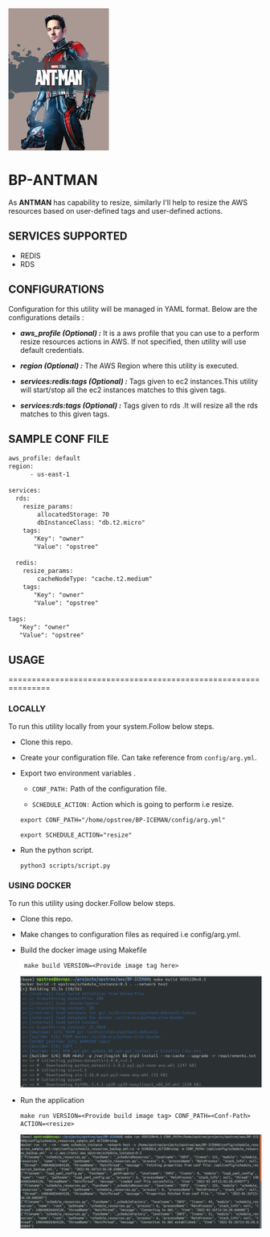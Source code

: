 <img src="images/antman.jpg" width="200">

# BP-ANTMAN 

As **ANTMAN** has capability to resize, similarly I'll help to resize the AWS resources based on user-defined tags and user-defined actions.

## SERVICES SUPPORTED
- REDIS
- RDS

## CONFIGURATIONS 
Configuration for this utility will be managed in YAML format. Below are the configurations details :

- ***aws_profile (Optional) :*** It is a aws profile that you can use to a perform resize resources actions in AWS. If not specified, then utility will use default credentials.

- ***region (Optional) :*** The AWS Region where this utility is executed.

- ***services:redis:tags (Optional) :*** Tags given to ec2 instances.This utility will start/stop all the ec2 instances matches to this given tags.

- ***services:rds:tags (Optional) :*** Tags given to rds .It will resize all the rds matches to this given tags.

## SAMPLE CONF FILE

```
aws_profile: default
region:
      - us-east-1
      
services:
  rds:
    resize_params:
        allocatedStorage: 70
        dbInstanceClass: "db.t2.micro"
    tags:
       "Key": "owner"
       "Value": "opstree"

  redis:
    resize_params:
        cacheNodeType: "cache.t2.medium"
    tags:
       "Key": "owner"
       "Value": "opstree"

tags:
   "Key": "owner"
   "Value": "opstree"
```

## USAGE

===============================================================

### LOCALLY
To run this utility locally from your system.Follow below steps.
- Clone this repo.
- Create your configuration file. Can take reference from ```config/arg.yml```.
- Export two environment variables .
   - ```CONF_PATH:``` Path of the configuration file.
   
   - ```SCHEDULE_ACTION:``` Action which is  going to perform i.e resize.

   ```
   export CONF_PATH="/home/opstree/BP-ICEMAN/config/arg.yml"
   ```
   ```
   export SCHEDULE_ACTION="resize"
   ```

- Run the python script.

   ```
   python3 scripts/script.py 
   ```

### USING DOCKER
To run this utility using docker.Follow below steps.
- Clone this repo.
- Make changes to configuration files as required i.e config/arg.yml.
- Build the docker image using Makefile
  ```
   make build VERSION=<Provide image tag here>
  ```
  ![make_build](images/make_build.png)

- Run the application
  ```
  make run VERSION=<Provide build image tag> CONF_PATH=<Conf-Path> ACTION=<resize>
  ```
  ![make_run](images/make_run.png) 
